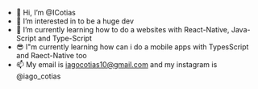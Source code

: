- 👋 Hi, I’m @ICotias
- 👀 I’m interested in to be a huge dev
- 🌱 I’m currently learning how to do a websites with React-Native, Java-Script and Type-Script
- 😎 I"m currently learning how can i do a mobile apps with TypesScript and Raect-Native too
- 📫 My email is iagocotias10@gmail.com and my instagram is @iago_cotias
